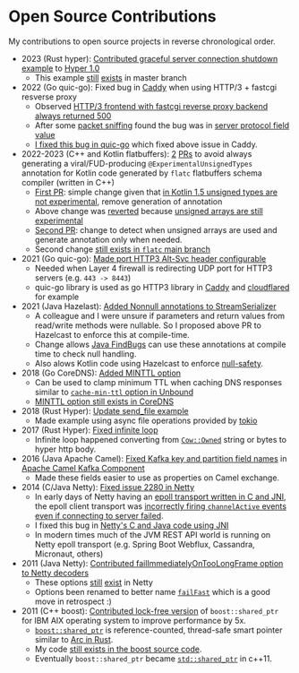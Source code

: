 # Open Source Contributions
My contributions to open source projects in reverse chronological order.

- 2023 (Rust hyper): [Contributed graceful server connection shutdown example](https://github.com/hyperium/hyper/pull/3303) to [Hyper 1.0](https://hyper.rs)
   - This example [still](https://github.com/hyperium/hyper/tree/master/examples#going-further) [exists](https://github.com/hyperium/hyper/blob/master/examples/graceful_shutdown.rs)  in master branch
- 2022 (Go quic-go): Fixed bug in [Caddy](https://caddyserver.com) when using HTTP/3 + fastcgi resverse proxy
   - Observed [HTTP/3 frontend with fastcgi reverse proxy backend always returned 500](https://github.com/caddyserver/caddy/issues/4819)
   - After some [packet sniffing](https://github.com/caddyserver/caddy/issues/4819#issuecomment-1140540997) found the bug was in [server protocol field value](https://github.com/caddyserver/caddy/issues/4819#issuecomment-1142065408)
   - [I fixed this bug in quic-go](https://github.com/quic-go/quic-go/pull/3439/files) which fixed above issue in Caddy.
- 2022-2023 (C++ and Kotlin flatbuffers): [2](https://github.com/google/flatbuffers/pull/7092) [PRs](https://github.com/google/flatbuffers/pull/7881) to avoid always generating a viral/FUD-producing `@ExperimentalUnsignedTypes` annotation for Kotlin code generated by `flatc` flatbuffers schema compiler (written in C++)
  - [First PR](https://github.com/google/flatbuffers/pull/7092): simple change given that [in Kotlin 1.5 unsigned types are not experimental](https://kotlinlang.org/docs/whatsnew15.html#stable-unsigned-integer-types), remove generation of annotation
  - Above change was [reverted](https://github.com/google/flatbuffers/pull/7775/files#diff-0b34e54e6c813fb09cab40f18d75181bb88a04850de4b140a6a7f9ce13115c17R290) because [unsigned arrays are still experimental](https://github.com/google/flatbuffers/issues/7862#issuecomment-1471550000)
  - [Second PR](https://github.com/google/flatbuffers/pull/7881): change to detect when unsigned arrays are used and generate annotation only when needed.
  - Second change [still exists in `flatc` main branch](https://github.com/google/flatbuffers/blob/master/src/idl_gen_kotlin.cpp#L704-L706)
- 2021 (Go quic-go): [Made port HTTP3 Alt-Svc header configurable](https://github.com/quic-go/quic-go/pull/3272/files)
  - Needed when Layer 4 firewall is redirecting UDP port for HTTP3 servers (e.g. `443 -> 8443`)
  - quic-go library is used as go HTTP3 library in [Caddy](https://caddyserver.com/) and [cloudflared](https://github.com/cloudflare/cloudflared) for example
- 2021 (Java Hazelast): [Added Nonnull annotations to StreamSerializer](https://github.com/hazelcast/hazelcast/pull/18071)
  - A colleague and I were unsure if parameters and return values from read/write methods were nullable.  So I proposed above PR to Hazelcast to enforce this at compile-time.
  - Change allows [Java FindBugs](https://github.com/findbugsproject/findbugs) can use these annotations at compile time to check null handling.
  - Also alows Kotlin code using Hazelcast to enforce [null-safety](https://kotlinlang.org/docs/null-safety.html).
- 2018 (Go CoreDNS): [Added MINTTL option](https://github.com/coredns/coredns/pull/2055)
  - Can be used to clamp minimum TTL when caching DNS responses similar to [`cache-min-ttl` option in Unbound](https://nlnetlabs.nl/documentation/unbound/unbound.conf/)
  - [MINTTL option still exists in CoreDNS](https://coredns.io/plugins/cache/)
- 2018 (Rust Hyper): [Update send_file example](https://github.com/hyperium/hyper/pull/1533/files)
  - Made example using async file operations provided by [tokio](https://tokio.rs/)
- 2017 (Rust Hyper): [Fixed infinite loop](https://github.com/hyperium/hyper/pull/1343)
  - Infinite loop happened converting from [`Cow::Owned`](https://doc.rust-lang.org/std/borrow/enum.Cow.html) string or bytes to hyper http body.
- 2016 (Java Apache Camel): [Fixed Kafka key and partition field names](https://github.com/apache/camel/pull/785/files) in [Apache Camel Kafka Component](https://github.com/apache/camel/pull/785/files)
  - Made these fields easier to use as properties on Camel exchange.
- 2014 (C/Java Netty): [Fixed issue 2280 in Netty](https://github.com/netty/netty/pull/2294/files)
  - In early days of Netty having an [epoll transport written in C and JNI](https://netty.io/wiki/native-transports.html), the epoll client transport was [incorrectly firing `channelActive` events even if connecting to server failed](https://github.com/netty/netty/issues/2280).
  - I fixed this bug in [Netty's C and Java code using JNI](https://github.com/netty/netty/pull/2294/files)
  - In modern times much of the JVM REST API world is running on Netty epoll transport (e.g. Spring Boot Webflux, Cassandra, Micronaut, others)
- 2011 (Java Netty): [Contributed failImmediatelyOnTooLongFrame option to Netty decoders](https://github.com/netty/netty/pull/25)
  - These options [still](https://github.com/netty/netty/blob/4.1/codec/src/main/java/io/netty/handler/codec/DelimiterBasedFrameDecoder.java#L67) [exist](https://github.com/netty/netty/blob/4.1/codec/src/main/java/io/netty/handler/codec/LengthFieldBasedFrameDecoder.java#L196) in Netty
  - Options been renamed to better name [`failFast`](https://github.com/netty/netty/commit/0850449b096218c1bf1c5de5e9603ff490f8efcb) which is a good move in retrospect :)
- 2011 (C++ boost): [Contributed lock-free version](https://lists.boost.org/boost-bugs/2011/12/20673.php) of `boost::shared_ptr` for IBM AIX operating system to improve performance by 5x.
  - [`boost::shared_ptr`](https://theboostcpplibraries.com/boost.smartpointers-shared-ownership) is reference-counted, thread-safe smart pointer similar to [Arc in Rust](https://doc.rust-lang.org/std/sync/struct.Arc.html).
  - My code [still exists in the boost source code](https://github.com/boostorg/smart_ptr/blob/develop/include/boost/smart_ptr/detail/sp_counted_base_aix.hpp).
  - Eventually `boost::shared_ptr` became [`std::shared_ptr`](https://en.cppreference.com/w/cpp/memory/shared_ptr) in c++11.
